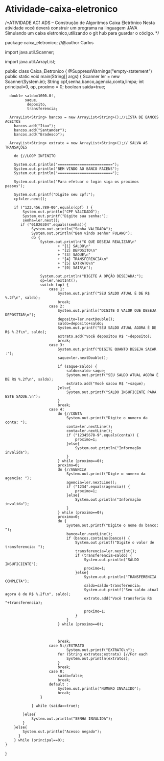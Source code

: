 # Atividade-caixa-eletronico
/*ATIVIDADE AC1 ADS – Construção de Algoritmos Caixa Eletrônico
Nesta atividade você deverá construir um programa na linguagem JAVA
Simulando um caixa eletronico,utilizando o git hub para guardar o código.
*/

package caixa_eletronico;
//@author Carlos

import java.util.Scanner;

import java.util.ArrayList;

public class Caixa_Eletronico {
    @SuppressWarnings("empty-statement")
    public static void main(String[] args) {
     Scanner ler = new Scanner(System.in);
       String cpf,senha,banco,agencia,conta,limpa;
       int
         principal=0,
         op,
         proximo = 0;
       boolean saida=true;
         
      double saldo=1000.0f,
             saque,
              deposito,
              transferencia;
      
      ArrayList<String> bancos = new ArrayList<String>();//LISTA DE BANCOS ACEITOS
        bancos.add("Itau");
        bancos.add("Santander");
        bancos.add("Bradesco");
        
      ArrayList<String> extrato = new ArrayList<String>();// SALVA AS TRANSAÇÕES
        
        do {//LOOP INFINITO
        
        System.out.println("=========================");
        System.out.println("BEM VINDO AO BANCO FACENS");
        System.out.println("=========================");
        
        System.out.println("Para efetuar o login siga os proximos passos");
        
        System.out.printf("Digite seu cpf:");
        cpf=ler.next();
          
        if ("123.456.789-00".equals(cpf) ) {
            System.out.println("CPF VALIDADO");
            System.out.printf("Digite sua senha:");
            senha=ler.next();
           if ("01020304".equals(senha)){
                System.out.println("Senha VALIDADA");
                System.out.println("Bem vindo senhor FULANO");
                do { 
                    System.out.println("O QUE DESEJA REALIZAR\n"
                            + "[1] SALDO\n"
                            + "[2] DEPOSITO\n"
                            + "[3] SAQUE\n"
                            + "[4] TRANSFERENCIA\n"
                            + "[5] EXTRATO\n"
                            + "[0] SAIR\n");

                    System.out.println("DIGITE A OPÇÃO DESEJADA:");
                    op=ler.nextInt();
                    switch (op) {
                        case 1:
                            System.out.printf("SEU SALDO ATUAL È DE R$ %.2f\n", saldo);
                            break;
                        case 2:
                            System.out.println("DIGITE O VALOR QUE DESEJA DEPOSITAR\n");
                            deposito=ler.nextDouble();
                            saldo=deposito+saldo;
                            System.out.printf("SEU SALDO ATUAL AGORA È DE R$ %.2f\n", saldo);
                            extrato.add("Você depositou R$ "+deposito);
                            break;
                        case 3:
                            System.out.printf("DIGITE QUANTO DESEJA SACAR :");
                            saque=ler.nextDouble();
                            
                            if (saque<saldo) {
                                saldo=saldo-saque;
                                System.out.printf("SEU SALDO ATUAL AGORA È DE R$ %.2f\n", saldo);
                                extrato.add("Você sacou R$ "+saque);
                            }else{
                                System.out.printf("SALDO INSUFICENTE PARA ESTE SAQUE.\n");
                            }
                            break;
                        case 4:
                            do {//CONTA
                                System.out.printf("Digite o numero da conta: ");
                                conta=ler.nextLine();
                                conta=ler.nextLine();
                                if ("12345678-9".equals(conta)) {
                                    proximo=1;
                                }else{
                                    System.out.println("Informação invalida");
                                }
                            } while (proximo==0);
                            proximo=0;
                            do {//AGENCIA
                                System.out.printf("Digte o numero da agencia: ");
                                agencia=ler.nextLine();
                                if ("1234".equals(agencia)) {
                                    proximo=1;
                                }else{
                                    System.out.println("Informação invalida");
                                }
                            } while (proximo==0);
                            proximo=0;
                            do {
                                System.out.printf("Digite o nome do banco: ");
                                banco=ler.nextLine();
                                if (bancos.contains(banco)) {
                                    System.out.printf("Digite o valor de transferencia: ");
                                    transferencia=ler.nextInt();
                                    if (transferencia>saldo) {
                                        System.out.println("SALDO INSUFICIENTE");
                                        proximo=1;
                                    }else{
                                        System.out.println("TRANSFERENCIA COMPLETA");
                                        saldo=saldo-transferencia;
                                        System.out.printf("Seu saldo atual agora é de R$ %.2f\n", saldo);
                                        extrato.add("Você transferiu R$ "+transferencia);
                                        
                                        proximo=1;
                                    }
                                }
                            } while (proximo==0);
                            
                            

                            break;
                        case 5://EXTRATO
                                System.out.printf("EXTRATO\n");
                            for (String extratos:extrato) {//For each
                                System.out.println(extratos);
                            }
                            break;
                        case 0:
                            saida=false;
                            break;
                        default :
                            System.out.println("NUMERO INVALIDO");
                            break;
                    }
                    
                } while (saida==true);
                
            }else{
                System.out.println("SENHA INVALIDA");
            }
        }else{
            System.out.println("Acesso negado");
          }
        } while (principal==0);
    }
    
}
